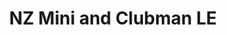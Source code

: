 ---
    title: NZ Mini and Clubman LE
    slug: NZ-Mini-and-Clubman-LE
    description:
    code: NZ-Mini-and-Clubman-LE
    image: https://cmdiy-archive.s3.us-east-1.amazonaws.com/adverts/images/NZ+Mini+and+Clubman+LE.jpeg
    download: https://cmdiy-archive.s3.us-east-1.amazonaws.com/adverts/documents/NZ+Mini+and+Clubman+LE.pdf
---